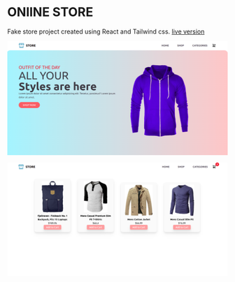 # ONlINE STORE

Fake store project created using React and Tailwind css.
[live version](https://mubashirwaheed.github.io/online-store/)

![hero section](public/images/hero.png)

![shop section](public/images/online-shop.png)
